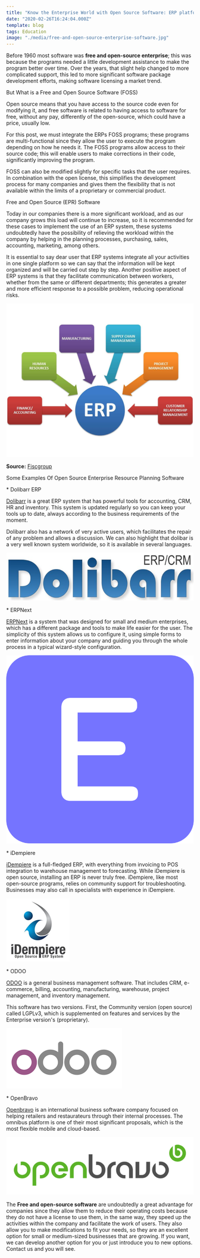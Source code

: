 ```yaml
---
title: "Know the Enterprise World with Open Source Software: ERP platforms"
date: "2020-02-26T16:24:04.000Z"
template: blog
tags: Education
image: "./media/free-and-open-source-enterprise-software.jpg"
---
```


Before 1960 most software was **free and open-source enterprise**; this was because the programs needed a little development assistance to make the program better over time. Over the years, that slight help changed to more complicated support, this led to more significant software package development efforts, making software licensing a market trend. 


<title-2>But What is a Free and Open Source Software (FOSS)</title-2>

Open source means that you have access to the source code even for modifying it, and free software is related to having access to software for free, without any pay, differently of the open-source, which could have a price, usually low. 

For this post, we must integrate the ERPs FOSS programs; these programs are multi-functional since they allow the user to execute the program depending on how he needs it. The FOSS programs allow access to their source code; this will enable users to make corrections in their code, significantly improving the program. 

FOSS can also be modified slightly for specific tasks that the user requires. In combination with the open license, this simplifies the development process for many companies and gives them the flexibility that is not available within the limits of a proprietary or commercial product.

<title-2>Free and Open Source (EPR) Software</title-2>

Today in our companies there is a more significant workload, and as our company grows this load will continue to increase, so it is recommended for these cases to implement the use of an ERP system, these systems undoubtedly have the possibility of relieving the workload within the company by helping in the planning processes, purchasing, sales, accounting, marketing, among others. 

It is essential to say dear user that ERP systems integrate all your activities in one single platform so we can say that the information will be kept organized and will be carried out step by step. Another positive aspect of ERP systems is that they facilitate communication between workers, whether from the same or different departments; this generates a greater and more efficient response to a possible problem, reducing operational risks.    


[![erp-software](media/ERP-software.jpg)](#)

**Source:** [Fiscgroup](http://fiscgroup.com/enterprise-resource-planning/)

<title-2>Some Examples Of  Open Source Enterprise Resource Planning Software</title-2>

<title-3>* Dolibarr ERP</title-3>

[Dolibarr](https://www.dolibarr.org/) is a great ERP system that has powerful tools for accounting, CRM, HR and inventory. This system is updated regularly so you can keep your tools up to date, always according to the business requirements of the moment. 
 
Dolibarr also has a network of very active users, which facilitates the repair of any problem and allows a discussion. We can also highlight that dolibar is a very well known system worldwide, so it is available in several languages.   

[![dolibarr-erp-software](media/dolibarr-erp-software.jpg)](#)

<title-3>* ERPNext</title-3>

[ERPNext](https://erpnext.com/) is a system that was designed for small and medium enterprises, which has a different package and tools to make life easier for the user. The simplicity of this system allows us to configure it, using simple forms to enter information about your company and guiding you through the whole process in a typical wizard-style configuration.

[![erp-next](media/erp-next.png)](#)

<title-3>* iDempiere</title-3>

[iDempiere](https://www.idempiere.org/) is a full-fledged ERP, with everything from invoicing to POS integration to warehouse management to forecasting. While iDempiere is open source, installing an ERP is never truly free.  iDempiere, like most open-source programs, relies on community support for troubleshooting. Businesses may also call in specialists with experience in iDempiere.

[![idempiere-erp-software](media/idempiere-erp-software.png)](#)

<title-3>* ODOO</title-3>

[ODOO](https://www.odoo.com/) is a general business management software. That includes CRM, e-commerce, billing, accounting, manufacturing, warehouse, project management, and inventory management. 

This software has two versions. First, the Community version (open source) called LGPLv3, which is supplemented on features and services by the Enterprise version's (proprietary).

[![ODOO](media/odoo-erp.png)](#)

<title-3>* OpenBravo</title-3>

[Openbravo](https://www.openbravo.com/) is an international business software company focused on helping retailers and restaurateurs through their internal processes.  The omnibus platform is one of their most significant proposals, which is the most flexible mobile and cloud-based.  

[![Open-bravo](media/open-bravo-erp.png)](#)

The **Free and open-source software** are undoubtedly a great advantage for companies since they allow them to reduce their operating costs because they do not have a license to use them, in the same way, they speed up the activities within the company and facilitate the work of users. They also allow you to make modifications to fit your needs, so they are an excellent option for small or medium-sized businesses that are growing.  If you want, we can develop another option for you or just introduce you to new options. Contact us and you will see. 
